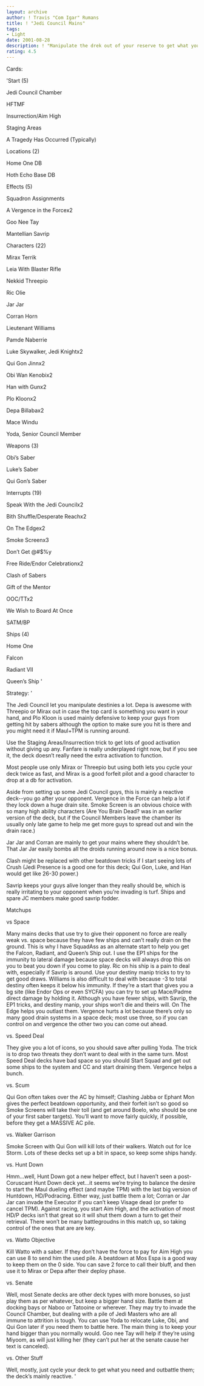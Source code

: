 ```yaml
---
layout: archive
author: ! Travis "Com Igar" Rumans
title: ! "Jedi Council Mains"
tags:
- Light
date: 2001-08-28
description: ! "Manipulate the drek out of your reserve to get what you need and the destinies you want."
rating: 4.5
---
```

Cards: 

'Start (5)

Jedi Council Chamber

HFTMF

Insurrection/Aim High

Staging Areas

A Tragedy Has Occurred (Typically)


Locations (2)

Home One DB

Hoth Echo Base DB


Effects (5)

Squadron Assignments 

A Vergence in the Forcex2

Goo Nee Tay

Mantellian Savrip


Characters (22)

Mirax Terrik

Leia With Blaster Rifle

Nekkid Threepio

Ric Olie

Jar Jar

Corran Horn

Lieutenant Williams

Pamde Naberrie

Luke Skywalker, Jedi Knightx2

Qui Gon Jinnx2

Obi Wan Kenobix2

Han with Gunx2

Plo Kloonx2

Depa Billabax2

Mace Windu

Yoda, Senior Council Member



Weapons (3)

Obi’s Saber

Luke’s Saber

Qui Gon’s Saber


Interrupts (19)

Speak With the Jedi Councilx2

Bith Shuffle/Desperate Reachx2

On The Edgex2

Smoke Screenx3

Don’t Get @#$%y

Free Ride/Endor Celebrationx2

Clash of Sabers

Gift of the Mentor

OOC/TTx2

We Wish to Board At Once

SATM/BP


Ships (4)

Home One

Falcon

Radiant VII

Queen’s Ship '

Strategy: '

The Jedi Council let you manipulate destinies a lot. Depa is awesome with Threepio or Mirax out in case the top card is something you want in your hand, and Plo Kloon is used mainly defensive to keep your guys from getting hit by sabers although the option to make sure you hit is there and you might need it if Maul+TPM is running around.

Use the Staging Areas/Insurrection trick to get lots of good activation without giving up any. Fanfare is really underplayed right now, but if you see it, the deck doesn’t really need the extra activation to function.

Most people use only Mirax or Threepio but using both lets you cycle your deck twice as fast, and Mirax is a good forfeit pilot and a good character to drop at a db for activation.

Aside from setting up some Jedi Council guys, this is mainly a reactive deck--you go after your opponent. Vergence in the Force can help a lot if they lock down a huge drain site. Smoke Screen is an obvious choice with so many high ability characters (Are You Brain Dead? was in an earlier version of the deck, but if the Council Members leave the chamber its usually only late game to help me get more guys to spread out and win the drain race.) 

Jar Jar and Corran are mainly to get your mains where they shouldn’t be. That Jar Jar easily bombs all the droids running around now is a nice bonus.

Clash might be replaced with other beatdown tricks if I start seeing lots of Crush (Jedi Presence is a good one for this deck; Qui Gon, Luke, and Han would get like 26-30 power.)

Savrip keeps your guys alive longer than they really should be, which is really irritating to your opponent when you’re invading is turf. Ships and spare JC members make good savrip fodder.


Matchups

vs Space

Many mains decks that use try to give their opponent no force are really weak vs. space because they have few ships and can’t really drain on the ground. This is why I have SquadAss as an alternate start to help you get the Falcon, Radiant, and Queen’s Ship out. I use the EP1 ships for the immunity to lateral damage because space decks will always drop this on you to beat you down if you come to play. Ric on his ship is a pain to deal with, especially if Savrip is around. Use your destiny manip tricks to try to get good draws. Williams is also difficult to deal with because -3 to total destiny often keeps it below his immunity. If they’re a start that gives you a bg site (like Endor Ops or even SYCFA) you can try to set up Mace/Padme direct damage by holding it. Although you have fewer ships, with Savrip, the EP1 tricks, and destiny manip, your ships won’t die and theirs will. On The Edge helps you outlast them. Vergence hurts a lot because there’s only so many good drain systems in a space deck; most use three, so if you can control on and vergence the other two you can come out ahead.


vs. Speed Deal

They give you a lot of icons, so you should save after pulling Yoda. The trick is to drop two threats they don’t want to deal with in the same turn. Most Speed Deal decks have bad space so you should Start Squad and get out some ships to the system and CC and start draining them. Vergence helps a bunch.


vs. Scum

Qui Gon often takes over the AC by himself; Clashing Jabba or Ephant Mon gives the perfect beatdown opportunity, and their forfeit isn’t so good so Smoke Screens will take their toll (and get around Boelo, who should be one of your first saber targets). You’ll want to move fairly quickly, if possible, before they get a MASSIVE AC pile.


vs. Walker Garrison

Smoke Screen with Qui Gon will kill lots of their walkers. Watch out for Ice Storm. Lots of these decks set up a bit in space, so keep some ships handy.


vs. Hunt Down

Hmm...well, Hunt Down got a new helper effect, but I haven’t seen a post-Coruscant Hunt Down deck yet...it seems we’re trying to balance the desire to start the Maul dueling effect (and maybe TPM) with the last big version of Huntdown, HD/Podracing. Either way, just battle them a lot; Corran or Jar Jar can invade the Executor if you can’t keep Visage dead (or prefer to cancel TPM). Against racing, you start Aim High, and the activation of most HD/P decks isn’t that great so it will shut them down a turn to get their retrieval. There won’t be many battlegroudns in this match up, so taking control of the ones that are are key. 


vs. Watto Objective

Kill Watto with a saber. If they don’t have the force to pay for Aim High you can use 8 to send him the used pile. A beatdown at Mos Espa is a good way to keep them on the 0 side. You can save 2 force to call their bluff, and then use it to Mirax or Depa after their deploy phase.


vs. Senate

Well, most Senate decks are other deck types with more bonuses, so just play them as per whatever, but keep a bigger hand size. Battle them at docking bays or Naboo or Tatooine or wherever. They may try to invade the Council Chamber, but dealing with a pile of Jedi Masters who are all immune to attrition is tough. You can use Yoda to relocate Luke, Obi, and Qui Gon later if you need them to battle here. The main thing is to keep your hand bigger than you normally would. Goo nee Tay will help if they’re using Miyoom, as will just killing her (they can’t put her at the senate cause her text is canceled). 


vs. Other Stuff

Well, mostly, just cycle your deck to get what you need and outbattle them; the deck’s mainly reactive. '